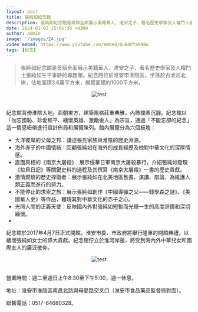 ```yaml
---
layout: post
title: 張純如紀念館
description: 張純如紀念館是首個全面展示美籍華人、淮安之子、著名歷史學家及人權鬥士張純如生平事跡的專題館。紀念館位於淮安市淮陰區，坐落於古淮河北岸，佔地面積3.6萬平方米，展覽面積約1000平方米。
date: 2024-01-02 15:01:35 +0300
author: admin
image: '/images/24.jpg'
video_embed: https://www.youtube.com/embed/QuB4PYaRNBw
tags: [紀念]
---
```

> 張純如紀念館是首個全面展示美籍華人、淮安之子、著名歷史學家及人權鬥士張純如生平事跡的專題館。紀念館位於淮安市淮陰區，坐落於古淮河北岸，佔地面積3.6萬平方米，展覽面積約1000平方米。

<center><img src="https://de.irischanglabs.com/images/144.jpg" title="test"></center>
<br>

紀念館背倚淮陰大地，面朝東方，建築風格莊重典雅，內飾樸素沉靜。紀念館以「勿忘國恥、珍愛和平、緬懷英雄、激勵後人」為宗旨，通過「不能忘卻的紀念」這一情感紐帶進行設計佈局和展覽陳列。館內展覽分為六個板塊：

* 大洋彼岸的父母之邦：講述張氏家族與淮陰的歷史淵源。
* 海外赤子的中國情結：回顧張純如在海外的成長經歷及她對中華文化的深厚情感。
* 直面真相的《南京大屠殺》：展示侵華日軍南京大屠殺暴行，介紹張純如發現《拉貝日記》等關鍵史料的過程及其撰寫《南京大屠殺》一書的歷史貢獻。
* 激情燃燒的歷史捍衛者：展示張純如在北美地區售書、演講、辯論，為維護人類正義而進行的努力。
* 不能停止的求索之旅：展示張純如創作《中國導彈之父——錢學森之謎》、《美國華人史》等作品，體現其對中華文化的赤子之心。
* 光照人間的正義天使：反映國內外對張純如短暫而光輝一生的高度評價和深切緬懷。
* 
紀念館於2017年4月7日正式開館，淮安市委、市政府將舉行隆重的開館典禮，以緬懷張純如女士的偉大貢獻。紀念館佇立於淮河岸邊，將受到海內外中華兒女和國際友人的廣泛敬仰。

<center><img src="https://de.irischanglabs.com/images/145.jpg" title="test"></center>
<br>

營業時間：週二至週日上午8:30至下午5:00，週一休息。

地址：淮安市淮陰區南昌北路與母愛路交叉口（淮安市食品藥品監督局對面）。

聯繫電話：0517-84680328。




